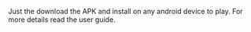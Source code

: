 Just the download the APK and install on any android device to play. For more details read the user guide.
